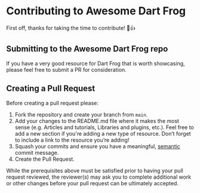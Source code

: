 # Contributing to Awesome Dart Frog

First off, thanks for taking the time to contribute! 🎉👍


## Submitting to the Awesome Dart Frog repo

If you have a very good resource for Dart Frog that is worth showcasing, please feel free to submit a PR for consideration. 


## Creating a Pull Request

Before creating a pull request please:



1. Fork the repository and create your branch from `main`.
2. Add your changes to the README.md file where it makes the most sense (e.g. Articles and tutorials, Libraries and plugins, etc.). Feel free to add a new section if you're adding a new type of resource. Don’t forget to include a link to the resource you’re adding!
3. Squash your commits and ensure you have a meaningful, [semantic](https://www.conventionalcommits.org/en/v1.0.0) commit message.
4. Create the Pull Request.

While the prerequisites above must be satisfied prior to having your pull request reviewed, the reviewer(s) may ask you to complete additional work or other changes before your pull request can be ultimately accepted.
